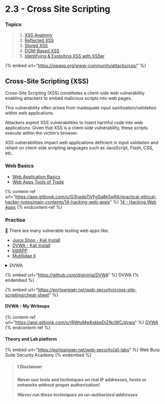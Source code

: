 # 2.3 - Cross Site Scripting

### Topics

> 1. [ XSS Anatomy](5.3.1-cross-site-scripting.md)
> 2. [Reflected XSS](5.3.2-anatomy-of-an-xss-exploitation.md)
> 3. [Stored XSS](5.3.3-the-three-types-of-xss.md)
> 4. [DOM-Based XSS](5.3.4-finding-xss.md)
> 5. [Identifying & Exploiting XSS with XSSer](5.3.5-xss-exploitation.md)

{% embed url="https://owasp.org/www-community/attacks/xss/" %}

## Cross-Site Scripting (XSS)

Cross-Site Scripting (XSS) constitutes a client-side web vulnerability enabling attackers to embed malicious scripts into web pages.

This vulnerability often arises from inadequate input sanitization/validation within web applications.

Attackers exploit XSS vulnerabilities to insert harmful code into web applications. Given that XSS is a client-side vulnerability, these scripts execute within the victim's browser.

XSS vulnerabilities impact web applications deficient in input validation and reliant on client-side scripting languages such as JavaScript, Flash, CSS, etc.

### Web Basics

* ​[Web Application Basics](https://attackdefense.com/listing?labtype=webapp-web-app-basics\&subtype=webapp-web-app-basics-getting-started)​
* ​[Web Apps Tools of Trade](https://attackdefense.com/listing?labtype=webapp-tools-of-trade\&subtype=webapp-tools-of-trade-getting-started)

{% content-ref url="https://app.gitbook.com/s/iS3hadq7jVFgSa8k5wRA/practical-ethical-hacker-notes/main-contents/14-hacking-web-apps" %}
[14 - Hacking Web Apps](https://app.gitbook.com/s/iS3hadq7jVFgSa8k5wRA/practical-ethical-hacker-notes/main-contents/14-hacking-web-apps)
{% endcontent-ref %}

### Practise

🔬 There are many vulnerable testing web apps like:

* ​[Juice Shop - Kali Install](https://www.kali.org/tools/juice-shop/)​
* ​[DVWA - Kali Install](https://www.kali.org/tools/dvwa/)​
* ​[bWAPP](http://www.itsecgames.com/)​
* ​[Mutillidae II](https://github.com/webpwnized/mutillidae)

<details>

<summary>DVWA</summary>

**The Damn Vulnerable Web Application (DVWA)** is a web application built with PHP and MySQL intentionally designed to be susceptible to security vulnerabilities. Its primary purpose is to serve as a resource for security professionals to assess their skills and tools within a legal context. Additionally, it aids web developers in gaining a deeper understanding of the processes involved in securing web applications and facilitates learning about web application security for both students and teachers in a controlled classroom setting.

DVWA is designed to provide a platform for practicing various common web vulnerabilities at different difficulty levels, all presented through a simple and user-friendly interface. It's important to note that there are deliberate both documented and undocumented vulnerabilities within the software, encouraging users to explore and identify as many issues as possible.

</details>

{% embed url="https://github.com/digininja/DVWA" %}
DVWA
{% endembed %}

{% embed url="https://portswigger.net/web-security/cross-site-scripting/cheat-sheet" %}

#### DVWA - My Writeups

{% content-ref url="https://app.gitbook.com/s/rRWtuMw6xkkeDjZfkcWC/dvwa" %}
[DVWA](https://app.gitbook.com/s/rRWtuMw6xkkeDjZfkcWC/dvwa)
{% endcontent-ref %}

#### Theory and Lab platform

{% embed url="https://portswigger.net/web-security/all-labs" %}
Web Burp Suite Security Academy
{% endembed %}

> #### ❗ Disclaimer
>
> **Never use tools and techniques on real IP addresses, hosts or networks without proper     authorization!**
>
> ❗_**Never run these techniques on un-authorized addresses**_
